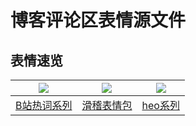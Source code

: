 # 博客评论区表情源文件



## 表情速览

| ![](https://valinecdn.bili33.top/bilibiliHotKey/7.jpg) | ![](https://valinecdn.bili33.top/bilibilitv/[tv_doge].png) | ![](https://cdn.jsdelivr.net/npm/sticker-heo@2022.7.5/Sticker-100/害羞.png) |
| :----------------------------------------------------: | :--------------------------------------------------------: | :----------------------------------------------------------: |
|          [B站热词系列](Scanning/bilibili.md)           |              [滑稽表情包](Scanning/huaji.md)               |                  [heo系列](Scanning/heo.md)                  |

